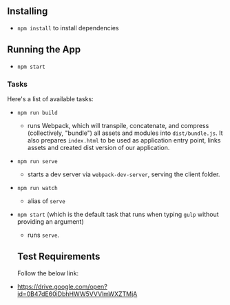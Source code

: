 ## Installing
* `npm install` to install dependencies

## Running the App
* `npm start`

### Tasks
Here's a list of available tasks:
* `npm run build`
  * runs Webpack, which will transpile, concatenate, and compress (collectively, "bundle") all assets and modules into `dist/bundle.js`. It also prepares `index.html` to be used as application entry point, links assets and created dist version of our application.
* `npm run serve`
  * starts a dev server via `webpack-dev-server`, serving the client folder.
* `npm run watch`
  * alias of `serve`
* `npm start` (which is the default task that runs when typing `gulp` without providing an argument)
  * runs `serve`.
  
  ## Test Requirements
  Follow the below link:
 * https://drive.google.com/open?id=0B47dE60iDbhHWW5VVVlmWXZTMjA


